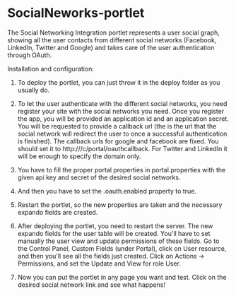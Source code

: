 SocialNeworks-portlet
=====================

The Social Networking Integration portlet represents a user social graph, showing all the user contacts from different social networks (Facebook, LinkedIn, Twitter and Google) and takes care of the user authentication through OAuth.

Installation and configuration:

1) To deploy the portlet, you can just throw it in the deploy folder as you usually do.

2) To let the user authenticate with the different social networks, you need register your site with the social networks you need. Once you register the app, you will be provided an application id and an application secret. You will be requested to provide a callback url (the is the url that the social network will redirect the user to once a successful authentication is finished). The callback urls for google and facebook are fixed. You should set it to http://<your-domain>/c/portal/oauthcallback. For Twitter and LinkedIn it will be enough to specify the domain only.

3) You have to fill the proper portal properties in portal.properties with the given api key and secret of the desired social networks.

5) And then you have to set the <socialnetwork>.oauth.enabled property to true.

6) Restart the portlet, so the new properties are taken and the necessary expando fields are created.

7) After deploying the portlet, you need to restart the server. The new expando fields for the user table will be created. You'll have to set manually the user view and update permissions of these fields. Go to the Control Panel, Custom Fields (under Portal), click on User resource, and then you'll see all the fields just created. Click on Actions -> Permissions, and set the Update and View for role User.

8) Now you can put the portlet in any page you want and test. Click on the desired social network link and see what happens!
